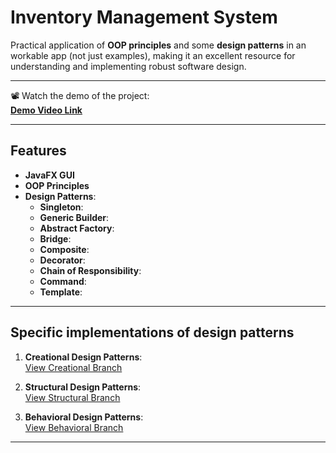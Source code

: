 # Inventory Management System

Practical application of **OOP principles** and some **design patterns** in an workable app (not just examples), 
making it an excellent resource for understanding and implementing robust software design.

---

📽️ Watch the demo of the project:  
[**Demo Video Link**](https://www.youtube.com/your-demo-video-link)

---

## Features

- **JavaFX GUI**
- **OOP Principles**
- **Design Patterns**: 
  - **Singleton**: 
  - **Generic Builder**: 
  - **Abstract Factory**:
  - **Bridge**:
  - **Composite**:
  - **Decorator**:
  - **Chain of Responsibility**:
  - **Command**:
  - **Template**:

---

## Specific implementations of design patterns

1. **Creational Design Patterns**:  
   [View Creational Branch](https://github.com/yaeby/inventory-management-system/tree/lab-1)

2. **Structural Design Patterns**:  
   [View Structural Branch](https://github.com/yaeby/inventory-management-system/tree/lab-2)

3. **Behavioral Design Patterns**:  
   [View Behavioral Branch](https://github.com/yaeby/inventory-management-system/tree/lab-3)

---
   
